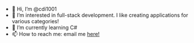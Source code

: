 - 👋 Hi, I’m @cdi1001
- 👀 I’m interested in full-stack development. I like creating applications for various categories!
- 🌱 I’m currently learning C#
- 📫 How to reach me: email me <a href="mailto:cidnani1001@gmail.com"> here! </a>

